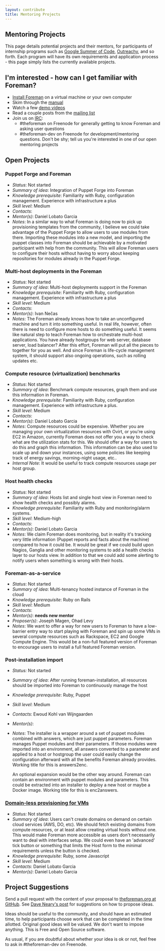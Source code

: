 ```yaml
---
layout: contribute
title: Mentoring Projects
---
```


## Mentoring Projects

This page details potential projects and their mentors, for participants of
internship programs such as [Google Summer of Code](https://www.google-melange.com/),
[Outreachy](https://www.gnome.org/outreachy/), and so forth. Each program will
have its own requirements and application process - this page simply lists the
currently available projects.

## I'm interested - how can I get familiar with Foreman?

* [Install Foreman](/manuals/latest/quickstart_guide.html) on a virtual machine or your own computer
* Skim through the [manual](/documentation.html)
* Watch a few [demo videos](/media.html)
* Read a couple posts from the [mailing list](/support.html#Mailinglists)
* Join us on [IRC](/support.html#IRC):
  * \#theforeman on Freenode for generally getting to know Foreman and asking user questions
  * \#theforeman-dev on Freenode for development/mentoring questions. Don't be shy; tell us you're interested in one of our open mentoring projects

## Open Projects

### Puppet Forge and Foreman

* *Status*: Not started
* *Summary of idea*: Integration of Puppet Forge into Foreman
* *Knowledge prerequisite*: Familiarity with Ruby, configuration management. Experience with infrastructure a plus
* *Skill level*: Medium
* *Contacts*:
* *Mentor(s)*: Daniel Lobato Garcia
* *Notes*: In a similar way to what Foreman is doing now to pick up provisioning templates from the community, I believe we could take advantage of the Puppet Forge to allow users to use modules from there. Importing these modules into a new model, and importing the puppet classes into Foreman should be achievable by a motivated participant with help from the community. This will allow Foreman users to configure their hosts without having to worry about keeping repositories for modules already in the Puppet Forge.

### Multi-host deployments in the Foreman

* *Status*: Not started
* *Summary of idea*: Multi-host deployments support in the Foreman
* *Knowledge prerequisite*: Familiarity with Ruby, configuration management. Experience with infrastructure a plus
* *Skill level*: Medium
* *Contacts*:
* *Mentor(s)*: Ivan Nečas
* *Notes*: The Foreman already knows how to take an unconfigured machine and turn it into something useful. In real life, however, often there is need to configure more hosts to do something useful. It seems like natural step to teach Foreman how to orchestrate multi-host applications. You have already hostgroups for web server, database server, load balancer? After this effort, Foreman will put all the pieces to together for you as well. And since Foreman is life-cycle management system, it should support also ongoing operations, such as rolling updates etc.

### Compute resource (virtualization) benchmarks

* *Status*: Not started
* *Summary of idea*: Benchmark compute resources, graph them and use this information in Foreman.
* *Knowledge prerequisite*: Familiarity with Ruby, configuration management. Experience with infrastructure a plus.
* *Skill level*: Medium
* *Contacts*:
* *Mentor(s)*: Daniel Lobato Garcia
* *Notes*: Compute resources could be expensive. Whether you are managing your own virtualization resources with Ovirt, or you're using EC2 in Amazon, currently Foreman does not offer you a way to check what are the utilization stats for this. We should offer a way for users to do this and graph this information. This information can be also used to scale up and down your instances, using some policies like keeping track of energy savings, morning-night usage, etc..
* *Internal Note*: It would be useful to track compute resources usage per host group.

### Host health checks

* *Status*: Not started
* *Summary of idea*: Hosts list and single host view in Foreman need to show health checks and possibly alarms.
* *Knowledge prerequisite*: Familiarity with Ruby and monitoring/alarm systems.
* *Skill level*: Medium-high
* *Contacts*:
* *Mentor(s)*: Daniel Lobato Garcia
* *Notes*: We claim Foreman does monitoring, but in reality it's tracking very little information (Puppet reports and facts about the machine) compared to how it could be. It would be great if we could build upon Nagios, Ganglia and other monitoring systems to add a health checks layer to our hosts view. In addition to that we could add some alerting to notify users when something is wrong with their hosts.

### Foreman-as-a-service

* *Status*: Not started
* *Summary of idea*: Multi-tenancy hosted instance of Foreman in the cloud
* *Knowledge prerequisite*: Ruby on Rails
* *Skill level*: Medium
* *Contacts*:
* *Mentor(s)*: **needs new mentor**
* *Proposer(s)*: Joseph Magen, Ohad Levy
* *Notes*: We want to offer a way for new users to Foreman to have a low-barrier entry way to start playing with Foreman and spin up some VMs in several compute resources such as Rackspace, EC2 and Google Compute Engine. This would be a non-full featured version of Foreman to encourage users to install a full featured Foreman version.

### Post-installation import

* *Status:* Not started
* *Summary of idea*: After running foreman-installation, all resources should be imported into Foreman to continuously manage the host
* *Knowledge prerequisite*: Ruby, Puppet
* *Skill level*: Medium
* *Contacts*: Ewoud Kohl van Wijngaarden
* *Mentor(s)*:
* *Notes*: The installer is a wrapper around a set of puppet modules combined
  with answers, which are just puppet parameters. Foreman manages Puppet
  modules and their parameters. If those modules were imported into an
  environment, all answers converted to a parameter and applied to a host or
  hostgroup the user could easily change the configuration afterward with all
  the benefits Foreman already provides. Working title for this is answers2enc.

  An optional expansion would be the other way around. Foreman can contain an
  environment with puppet modules and parameters. This could be extracted into
  an installer to deploy a new host or maybe a Docker image. Working title for
  this is enc2answers.

### [Domain-less provisioning for VMs](http://projects.theforeman.org/issues/11989)

* *Status:* Not started
* *Summary of idea*: Users can't create domains on demand on certain cloud services (AWS, DO, etc). We should fetch existing domains from compute resources, or at least allow creating virtual hosts without one. This would make Foreman more accessible as users don't necessarily want to deal with interfaces setup. We could even have an 'advanced' tick button or something that limits the Host form to the minimal requirements unless the button is checked.
* *Knowledge prerequisite*: Ruby, some Javascript
* *Skill level*: Medium
* *Contacts*: Daniel Lobato Garcia
* *Mentor(s)*: Daniel Lobato Garcia

## Project Suggestions

Send a pull request with the content of your proposal to [theforeman.org at
GitHub](https://github.com/theforeman/theforeman.org). See [Dave Neary's
post](http://www.outercurve.org/Blogs/EntryId/45/Making-the-most-of-Google-Summer-of-Code-Dave-Neary-guest-blogger)
for suggestions on how to propose ideas.

Ideas should be useful to the community, and should have an estimated time, to
help participants choose work that can be completed in the time allotted.
Original good ideas will be valued. We don't want to impose anything. This is
Free and Open Source software.

As usual, if you are doubtful about whether your idea is ok or not, feel free
to ask in #theforeman-dev on Freenode.
